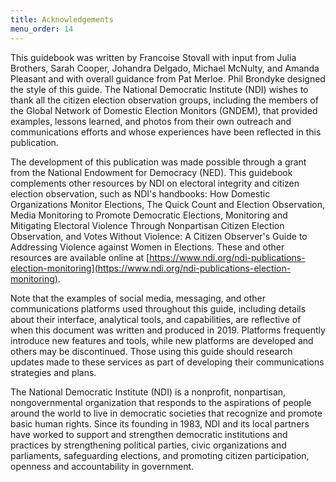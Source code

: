 ```yaml
---
title: Acknowledgements
menu_order: 14
---
```


This guidebook was written by Francoise Stovall with input from Julia Brothers, Sarah Cooper, Johandra Delgado, Michael McNulty, and Amanda Pleasant and with overall guidance from Pat Merloe. Phil Brondyke designed the style of this guide. The National Democratic Institute (NDI) wishes to thank all the citizen election observation groups, including the members of the Global Network of Domestic Election Monitors (GNDEM), that provided examples, lessons learned, and photos from their own outreach and communications efforts and whose experiences have been reflected in this publication.

The development of this publication was made possible through a grant from the National Endowment for Democracy (NED). This guidebook complements other resources by NDI on electoral integrity and citizen election observation, such as NDI's handbooks: How Domestic Organizations Monitor Elections, The Quick Count and Election Observation, Media Monitoring to Promote Democratic Elections, Monitoring and Mitigating Electoral Violence Through Nonpartisan Citizen Election Observation, and Votes Without Violence: A Citizen Observer's Guide to Addressing Violence against Women in Elections. These and other resources are available online at [https://www.ndi.org/ndi-publications-election-monitoring](https://www.ndi.org/ndi-publications-election-monitoring).

Note that the examples of social media, messaging, and other communications platforms used throughout this guide, including details about their interface, analytical tools, and capabilities, are reflective of when this document was written and produced in 2019. Platforms frequently introduce new features and tools, while new platforms are developed and others may be discontinued. Those using this guide should research updates made to these services as part of developing their communications strategies and plans.

The National Democratic Institute (NDI) is a nonprofit, nonpartisan, nongovernmental organization that responds to the aspirations of people around the world to live in democratic societies that recognize and promote basic human rights. Since its founding in 1983, NDI and its local partners have worked to support and strengthen democratic institutions and practices by strengthening political parties, civic organizations and parliaments, safeguarding elections, and promoting citizen participation, openness and accountability in government.
